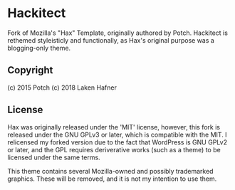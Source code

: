 # Hackitect
Fork of Mozilla's "Hax" Template, originally authored by Potch. Hackitect is rethemed styleisticly and functionally, as Hax's original purpose was a blogging-only theme.
  
## Copyright 

(c) 2015 Potch
(c) 2018 Laken Hafner

## License
  
Hax was originally released under the 'MIT' license, however, this fork is released under the GNU GPLv3 or later, which is compatible with the MIT. I relicensed my forked version due to the fact that WordPress is GNU GPLv2 or later, and the GPL requires deriverative works (such as a theme) to be licensed under the same terms.
  
This theme contains several Mozilla-owned and possibly trademarked graphics. These will be removed, and it is not my intention to use them.